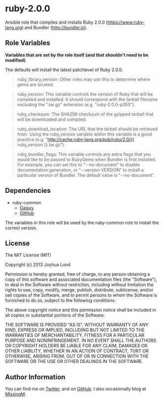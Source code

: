 ruby-2.0.0
========

Ansible role that compiles and installs Ruby 2.0.0 (https://www.ruby-lang.org) and Bundler (http://bundler.io).

Role Variables
--------------

**Variables that are set by the role itself (and that shouldn't need to be modified)**

The defaults will install the latest patchlevel of Ruby 2.0.0.

> ruby_library_version: Other roles may use this to determine where gems are located.

> ruby_version: This variable controls the version of Ruby that will be compiled and installed. It should correspond with the tarball filename excluding the ".tar.gz" extension (e.g. "ruby-2.0.0-p353").

> ruby_checksum: The SHA256 checksum of the gzipped tarball that will be downloaded and compiled.

> ruby_download_location: The URL that the tarball should be retrieved from. Using the ruby_version variable within this variable is a good practice (e.g. "http://cache.ruby-lang.org/pub/ruby/2.0/{{ ruby_version }}.tar.gz").

> ruby_bundler_flags: This variable controls any extra flags that you would like to be passed to RubyGems when Bundler is first installed. For example, you can set this to "--no-document" to disable documentation generation, or "--version VERSION" to install a particular version of Bundler. The default value is "--no-document".

Dependencies
------------

* ruby-common
  * [Galaxy](https://galaxy.ansibleworks.com/list#/roles/143)
  * [GitHub](https://github.com/jlund/ansible-ruby-common)

The variables in this role will be used by the ruby-common role to install the correct version.

License
-------

The MIT License (MIT)

Copyright (c) 2013 Joshua Lund

Permission is hereby granted, free of charge, to any person obtaining a copy of this software and associated documentation files (the "Software"), to deal in the Software without restriction, including without limitation the rights to use, copy, modify, merge, publish, distribute, sublicense, and/or sell copies of the Software, and to permit persons to whom the Software is furnished to do so, subject to the following conditions:

The above copyright notice and this permission notice shall be included in all copies or substantial portions of the Software.

THE SOFTWARE IS PROVIDED "AS IS", WITHOUT WARRANTY OF ANY KIND, EXPRESS OR IMPLIED, INCLUDING BUT NOT LIMITED TO THE WARRANTIES OF MERCHANTABILITY, FITNESS FOR A PARTICULAR PURPOSE AND NONINFRINGEMENT. IN NO EVENT SHALL THE AUTHORS OR COPYRIGHT HOLDERS BE LIABLE FOR ANY CLAIM, DAMAGES OR OTHER LIABILITY, WHETHER IN AN ACTION OF CONTRACT, TORT OR OTHERWISE, ARISING FROM, OUT OF OR IN CONNECTION WITH THE SOFTWARE OR THE USE OR OTHER DEALINGS IN THE SOFTWARE.

Author Information
------------------

You can find me on [Twitter](https://twitter.com/joshualund), and on [GitHub](https://github.com/jlund/). I also occasionally blog at [MissingM](http://missingm.co).
